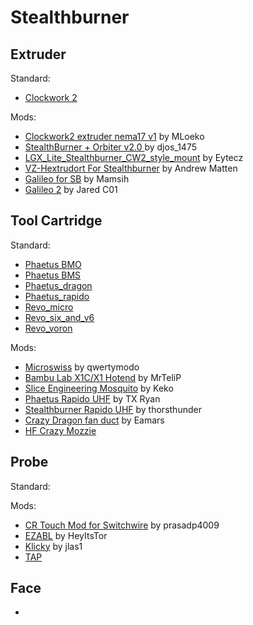 # Stealthburner

## Extruder

Standard:

- [Clockwork 2](https://github.com/VoronDesign/Voron-Stealthburner/tree/main/STLs/Clockwork2)

Mods:

- [Clockwork2 extruder nema17 v1](https://www.printables.com/fr/model/454292-voron-stealthburner-clockwork2-extruder-nema17-v1) by MLoeko
- [StealthBurner + Orbiter v2.0 ](https://www.printables.com/fr/model/345237-voron-stealthburner-orbiter-v20) by djos_1475
- [LGX_Lite_Stealthburner_CW2_style_mount](https://github.com/Eytecz/LGX_Lite_Stealthburner_CW2_style_mount) by Eytecz
- [VZ-Hextrudort For Stealthburner](https://www.printables.com/fr/model/369577-vz-hextrudort-for-stealthburner) by Andrew Matten
- [Galileo for SB](https://github.com/Mamsih/Galileo-stealthBurner) by Mamsih
- [Galileo 2](https://github.com/JaredC01/Galileo2) by Jared C01

## Tool Cartridge

Standard:

- [Phaetus BMO](https://github.com/VoronDesign/Voron-Stealthburner/tree/main/STLs/Stealthburner/Printheads/phaetus_bmo)
- [Phaetus BMS](https://github.com/VoronDesign/Voron-Stealthburner/tree/main/STLs/Stealthburner/Printheads/phaetus_bms)
- [Phaetus_dragon](https://github.com/VoronDesign/Voron-Stealthburner/tree/main/STLs/Stealthburner/Printheads/phaetus_dragon)
- [Phaetus_rapido](https://github.com/VoronDesign/Voron-Stealthburner/tree/main/STLs/Stealthburner/Printheads/phaetus_rapido)
- [Revo_micro](https://github.com/VoronDesign/Voron-Stealthburner/tree/main/STLs/Stealthburner/Printheads/revo_micro)
- [Revo_six_and_v6](https://github.com/VoronDesign/Voron-Stealthburner/tree/main/STLs/Stealthburner/Printheads/revo_six_and_v6)
- [Revo_voron](https://github.com/VoronDesign/Voron-Stealthburner/tree/main/STLs/Stealthburner/Printheads/revo_voron)

Mods:

- [Microswiss](https://www.printables.com/fr/model/272765-stealthburner-microswiss-toolhead) by qwertymodo
- [Bambu Lab X1C/X1 Hotend](https://www.printables.com/fr/model/323196-voron-stealthburner-for-bambu-lab-x1cx1-hotend) by MrTeliP
- [Slice Engineering Mosquito](https://www.printables.com/fr/model/278870-voron-stealthburner-slice-engineering-mosquito) by Keko
- [Phaetus Rapido UHF](https://www.printables.com/fr/model/246799-stealthburner-phaetus-rapido-uhf) by TX Ryan
- [Stealthburner Rapido UHF](https://github.com/VoronDesign/VoronUsers/tree/master/printer_mods/bythorsthunder/Stealthburner_Rapido_Uhf) by thorsthunder
- [Crazy Dragon fan duct](https://github.com/VoronDesign/VoronUsers/tree/master/printer_mods/eamars/stealthburner_crazy_dragon_toolhead) by Eamars
- [HF Crazy Mozzie](https://github.com/VoronDesign/VoronUsers/tree/master/printer_mods/gauravmm/crazy_mozzie_cw2)

## Probe

Standard:

Mods:

- [CR Touch Mod for Switchwire](https://www.printables.com/fr/model/260473-voron-stealthburner-cr-touch-mod-for-switchwire-to/remixes) by prasadp4009
- [EZABL](https://www.printables.com/fr/model/260919-voron-stealthburner-ezabl-mount-adlx-remix-for-12m) by HeyItsTor
- [Klicky](https://github.com/jlas1/Klicky-Probe) by jlas1
- [TAP](https://github.com/VoronDesign/Voron-Tap)

## Face

- 